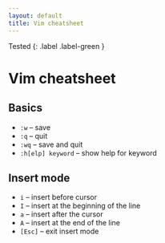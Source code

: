 ```yaml
---
layout: default
title: Vim cheatsheet
---
```


Tested
{: .label .label-green }
# Vim cheatsheet
## Basics
- `:w` – save
- `:q` – quit
- `:wq` – save and quit
- `:h[elp] keyword` – show help for keyword

## Insert mode
- `i` – insert before cursor
- `I` – insert at the beginning of the line
- `a` – insert after the cursor
- `A` – insert at the end of the line
- `[Esc]` – exit insert mode
